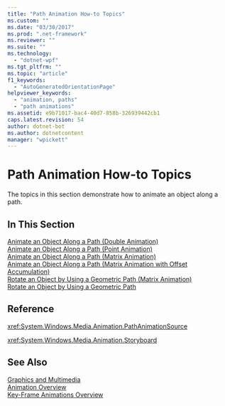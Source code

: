 ```yaml
---
title: "Path Animation How-to Topics"
ms.custom: ""
ms.date: "03/30/2017"
ms.prod: ".net-framework"
ms.reviewer: ""
ms.suite: ""
ms.technology: 
  - "dotnet-wpf"
ms.tgt_pltfrm: ""
ms.topic: "article"
f1_keywords: 
  - "AutoGeneratedOrientationPage"
helpviewer_keywords: 
  - "animation, paths"
  - "path animations"
ms.assetid: e9b71017-bac4-40d7-858b-326939442cb1
caps.latest.revision: 54
author: dotnet-bot
ms.author: dotnetcontent
manager: "wpickett"
---
```

# Path Animation How-to Topics
The topics in this section demonstrate how to animate an object along a path.  
  
## In This Section  
 [Animate an Object Along a Path (Double Animation)](../../../../docs/framework/wpf/graphics-multimedia/how-to-animate-an-object-along-a-path-double-animation.md)  
 [Animate an Object Along a Path (Point Animation)](../../../../docs/framework/wpf/graphics-multimedia/how-to-animate-an-object-along-a-path-point-animation.md)  
 [Animate an Object Along a Path (Matrix Animation)](../../../../docs/framework/wpf/graphics-multimedia/how-to-animate-an-object-along-a-path-matrix-animation.md)  
 [Animate an Object Along a Path (Matrix Animation with Offset Accumulation)](../../../../docs/framework/wpf/graphics-multimedia/animate-an-object-along-a-path-matrix-animation-with-offset.md)  
 [Rotate an Object by Using a Geometric Path (Matrix Animation)](../../../../docs/framework/wpf/graphics-multimedia/how-to-rotate-an-object-by-using-a-geometric-path-matrix-animation.md)  
 [Rotate an Object by Using a Geometric Path](../../../../docs/framework/wpf/graphics-multimedia/how-to-rotate-an-object-by-using-a-geometric-path.md)  
  
## Reference  
 <xref:System.Windows.Media.Animation.PathAnimationSource>  
  
 <xref:System.Windows.Media.Animation.Storyboard>  
  
## See Also  
 [Graphics and Multimedia](../../../../docs/framework/wpf/graphics-multimedia/index.md)   
 [Animation Overview](../../../../docs/framework/wpf/graphics-multimedia/animation-overview.md)   
 [Key-Frame Animations Overview](../../../../docs/framework/wpf/graphics-multimedia/key-frame-animations-overview.md)
